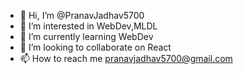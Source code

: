 - 👋 Hi, I’m @PranavJadhav5700
- 👀 I’m interested in WebDev,MLDL
- 🌱 I’m currently learning WebDev
- 💞️ I’m looking to collaborate on React
- 📫 How to reach me pranavjadhav5700@gmail.com

<!---
PranavJadhav5700/PranavJadhav5700 is a ✨ special ✨ repository because its `README.md` (this file) appears on your GitHub profile.
You can click the Preview link to take a look at your changes.
--->
